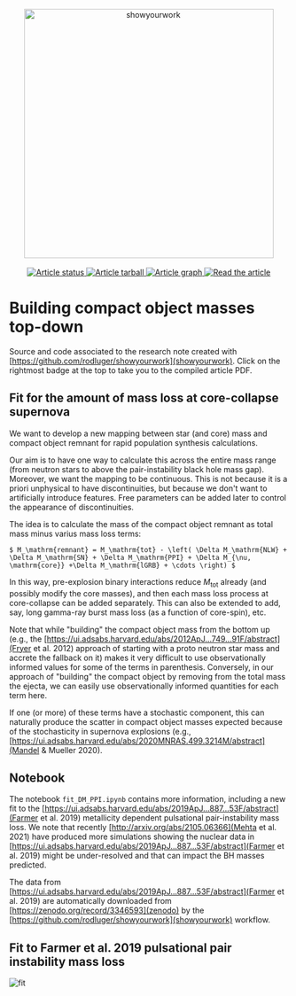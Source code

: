 <p align="center">
<a href="https://github.com/rodluger/showyourwork">
<img width = "450" src="https://raw.githubusercontent.com/rodluger/showyourwork/img/showyourwork.png" alt="showyourwork"/>
</a>
<br>
<br>
<a href="https://github.com/mathren/top_down_compact_obj_mass/actions/workflows/showyourwork.yml">
<img src="https://github.com/mathren/top_down_compact_obj_mass/actions/workflows/showyourwork.yml/badge.svg" alt="Article status"/>
</a>
<a href="https://github.com/mathren/top_down_compact_obj_mass/raw/ppisn_fit-pdf/arxiv.tar.gz">
<img src="https://img.shields.io/badge/article-tarball-blue.svg?style=flat" alt="Article tarball"/>
</a>
<a href="https://github.com/mathren/top_down_compact_obj_mass/raw/ppisn_fit-pdf/dag.pdf">
<img src="https://img.shields.io/badge/article-dag-blue.svg?style=flat" alt="Article graph"/>
</a>
<a href="https://github.com/mathren/top_down_compact_obj_mass/raw/ppisn_fit-pdf/ms.pdf">
<img src="https://img.shields.io/badge/article-pdf-blue.svg?style=flat" alt="Read the article"/>
</a>
</p>

# Building compact object masses top-down

Source and code associated to the research note []() created with
[https://github.com/rodluger/showyourwork](showyourwork).  Click on
the rightmost badge at the top to take you to the compiled article
PDF.

##  Fit for the amount of mass loss at core-collapse supernova


We want to develop a new mapping between star (and core) mass and
compact object remnant for rapid population synthesis calculations.

Our aim is to have one way to calculate this across the entire mass
range (from neutron stars to above the pair-instability black hole
mass gap). Moreover, we want the mapping to be continuous. This is not
because it is a priori unphysical to have discontinuities, but because
we don't want to artificially introduce features. Free parameters can
be added later to control the appearance of discontinuities.

The idea is to calculate the mass of the compact object remnant as
total mass minus varius mass loss terms:

```
$ M_\mathrm{remnant} = M_\mathrm{tot} - \left( \Delta M_\mathrm{NLW} + \Delta M_\mathrm{SN} + \Delta M_\mathrm{PPI} + \Delta M_{\nu, \mathrm{core}} +\Delta M_\mathrm{lGRB} + \cdots \right) $
```

In this way, pre-explosion binary interactions reduce $M_\mathrm{tot}$
already (and possibly modify the core masses), and then each mass loss
process at core-collapse can be added separately.  This can also be
extended to add, say, long gamma-ray burst mass loss (as a function of
core-spin), etc.

Note that while "building" the compact object mass from the bottom up
(e.g., the
[https://ui.adsabs.harvard.edu/abs/2012ApJ...749...91F/abstract](Fryer
et al. 2012) approach of starting with a proto neutron star mass and
accrete the fallback on it) makes it very difficult to use
observationally informed values for some of the terms in
parenthesis. Conversely, in our approach of "building" the compact
object by removing from the total mass the ejecta, we can easily use
observationally informed quantities for each term here.

If one (or more) of these terms have a stochastic component, this can
naturally produce the scatter in compact object masses expected
because of the stochasticity in supernova explosions (e.g.,
[https://ui.adsabs.harvard.edu/abs/2020MNRAS.499.3214M/abstract](Mandel
& Mueller 2020).

## Notebook

The notebook `fit_DM_PPI.ipynb` contains more information, including a
new fit to the
[https://ui.adsabs.harvard.edu/abs/2019ApJ...887...53F/abstract](Farmer
et al. 2019) metallicity dependent pulsational pair-instability mass
loss. We note that recently [http://arxiv.org/abs/2105.06366](Mehta et
al. 2021) have produced more simulations showing the nuclear data in
[https://ui.adsabs.harvard.edu/abs/2019ApJ...887...53F/abstract](Farmer
et al. 2019) might be under-resolved and that can impact the BH masses
predicted.
	
The data from
[https://ui.adsabs.harvard.edu/abs/2019ApJ...887...53F/abstract](Farmer
et al. 2019) are automatically downloaded from
[https://zenodo.org/record/3346593](zenodo) by the
[https://github.com/rodluger/showyourwork](showyourwork) workflow.

## Fit to Farmer et al. 2019 pulsational pair instability mass loss


![fit](./src/figures/fit_DM_PPI.png "title")



